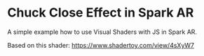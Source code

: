 # Chuck Close Effect in Spark AR

A simple example how to use Visual Shaders with JS in Spark AR.

Based on this shader: [https://www.shadertoy.com/view/4sXyW7
](https://www.shadertoy.com/view/4sXyW7)



